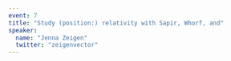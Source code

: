 ```yaml
---
event: 7
title: "Study (position:) relativity with Sapir, Whorf, and"
speaker:
  name: "Jenna Zeigen"
  twitter: "zeigenvector"
---
```

